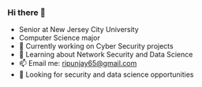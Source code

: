 ### Hi there 👋

- Senior at New Jersey City University
- Computer Science major
- 🔭 Currently working on Cyber Security projects
- 🌱 Learning about Network Security and Data Science 
- 📫 Email me: ripunjay65@gmail.com
- 🤔 Looking for security and data science opportunities
